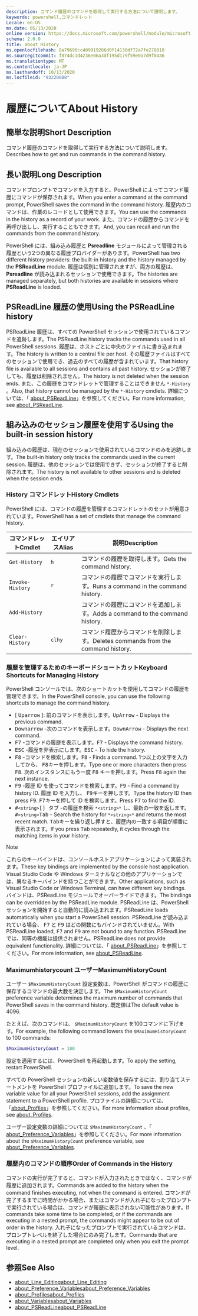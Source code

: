 ```yaml
---
description: コマンド履歴のコマンドを取得して実行する方法について説明します。
keywords: powershell,コマンドレット
Locale: en-US
ms.date: 05/13/2020
online version: https://docs.microsoft.com/powershell/module/microsoft.powershell.core/about/about_history?view=powershell-7.1&WT.mc_id=ps-gethelp
schema: 2.0.0
title: about_History
ms.openlocfilehash: 8a79690cc409919286d0f14130df72a7fe278010
ms.sourcegitcommit: f874dc1d4236e06a3df195d179f59e0a7d9f8436
ms.translationtype: MT
ms.contentlocale: ja-JP
ms.lasthandoff: 10/13/2020
ms.locfileid: "93220888"
---
```

# <a name="about-history"></a><span data-ttu-id="d9f52-104">履歴について</span><span class="sxs-lookup"><span data-stu-id="d9f52-104">About History</span></span>

## <a name="short-description"></a><span data-ttu-id="d9f52-105">簡単な説明</span><span class="sxs-lookup"><span data-stu-id="d9f52-105">Short Description</span></span>
<span data-ttu-id="d9f52-106">コマンド履歴のコマンドを取得して実行する方法について説明します。</span><span class="sxs-lookup"><span data-stu-id="d9f52-106">Describes how to get and run commands in the command history.</span></span>

## <a name="long-description"></a><span data-ttu-id="d9f52-107">長い説明</span><span class="sxs-lookup"><span data-stu-id="d9f52-107">Long Description</span></span>

<span data-ttu-id="d9f52-108">コマンドプロンプトでコマンドを入力すると、PowerShell によってコマンド履歴にコマンドが保存されます。</span><span class="sxs-lookup"><span data-stu-id="d9f52-108">When you enter a command at the command prompt, PowerShell saves the command in the command history.</span></span> <span data-ttu-id="d9f52-109">履歴内のコマンドは、作業のレコードとして使用できます。</span><span class="sxs-lookup"><span data-stu-id="d9f52-109">You can use the commands in the history as a record of your work.</span></span> <span data-ttu-id="d9f52-110">また、コマンドの履歴からコマンドを再呼び出しし、実行することもできます。</span><span class="sxs-lookup"><span data-stu-id="d9f52-110">And, you can recall and run the commands from the command history.</span></span>

<span data-ttu-id="d9f52-111">PowerShell には、組み込み履歴と **Psreadline** モジュールによって管理される履歴という2つの異なる履歴プロバイダーがあります。</span><span class="sxs-lookup"><span data-stu-id="d9f52-111">PowerShell has two different history providers: the built-in history and the history managed by the **PSReadLine** module.</span></span> <span data-ttu-id="d9f52-112">履歴は個別に管理されますが、両方の履歴は、 **Psreadline** が読み込まれるセッションで使用できます。</span><span class="sxs-lookup"><span data-stu-id="d9f52-112">The histories are managed separately, but both histories are available in sessions where **PSReadLine** is loaded.</span></span>

## <a name="using-the-psreadline-history"></a><span data-ttu-id="d9f52-113">PSReadLine 履歴の使用</span><span class="sxs-lookup"><span data-stu-id="d9f52-113">Using the PSReadLine history</span></span>

<span data-ttu-id="d9f52-114">PSReadLine 履歴は、すべての PowerShell セッションで使用されているコマンドを追跡します。</span><span class="sxs-lookup"><span data-stu-id="d9f52-114">The PSReadLine history tracks the commands used in all PowerShell sessions.</span></span>
<span data-ttu-id="d9f52-115">履歴は、ホストごとに中央のファイルに書き込まれます。</span><span class="sxs-lookup"><span data-stu-id="d9f52-115">The history is written to a central file per host.</span></span> <span data-ttu-id="d9f52-116">その履歴ファイルはすべてのセッションで使用でき、過去のすべての履歴が含まれています。</span><span class="sxs-lookup"><span data-stu-id="d9f52-116">That history file is available to all sessions and contains all past history.</span></span> <span data-ttu-id="d9f52-117">セッションが終了しても、履歴は削除されません。</span><span class="sxs-lookup"><span data-stu-id="d9f52-117">The history is not deleted when the session ends.</span></span> <span data-ttu-id="d9f52-118">また、この履歴をコマンドレットで管理することはできません `*-History` 。</span><span class="sxs-lookup"><span data-stu-id="d9f52-118">Also, that history cannot be managed by the `*-History` cmdlets.</span></span> <span data-ttu-id="d9f52-119">詳細については、「 [about_PSReadLine](../../PSReadLine/About/about_PSReadLine.md)」を参照してください。</span><span class="sxs-lookup"><span data-stu-id="d9f52-119">For more information, see [about_PSReadLine](../../PSReadLine/About/about_PSReadLine.md).</span></span>

## <a name="using-the-built-in-session-history"></a><span data-ttu-id="d9f52-120">組み込みのセッション履歴を使用する</span><span class="sxs-lookup"><span data-stu-id="d9f52-120">Using the built-in session history</span></span>

<span data-ttu-id="d9f52-121">組み込みの履歴は、現在のセッションで使用されているコマンドのみを追跡します。</span><span class="sxs-lookup"><span data-stu-id="d9f52-121">The built-in history only tracks the commands used in the current session.</span></span> <span data-ttu-id="d9f52-122">履歴は、他のセッションでは使用できず、セッションが終了すると削除されます。</span><span class="sxs-lookup"><span data-stu-id="d9f52-122">The history is not available to other sessions and is deleted when the session ends.</span></span>

### <a name="history-cmdlets"></a><span data-ttu-id="d9f52-123">History コマンドレット</span><span class="sxs-lookup"><span data-stu-id="d9f52-123">History Cmdlets</span></span>

<span data-ttu-id="d9f52-124">PowerShell には、コマンドの履歴を管理するコマンドレットのセットが用意されています。</span><span class="sxs-lookup"><span data-stu-id="d9f52-124">PowerShell has a set of cmdlets that manage the command history.</span></span>

| <span data-ttu-id="d9f52-125">コマンドレット</span><span class="sxs-lookup"><span data-stu-id="d9f52-125">Cmdlet</span></span>           | <span data-ttu-id="d9f52-126">エイリアス</span><span class="sxs-lookup"><span data-stu-id="d9f52-126">Alias</span></span>  | <span data-ttu-id="d9f52-127">説明</span><span class="sxs-lookup"><span data-stu-id="d9f52-127">Description</span></span>                                |
| ---------------- | ------ | ------------------------------------------ |
| `Get-History`    | `h`    | <span data-ttu-id="d9f52-128">コマンドの履歴を取得します。</span><span class="sxs-lookup"><span data-stu-id="d9f52-128">Gets the command history.</span></span>                  |
| `Invoke-History` | `r`    | <span data-ttu-id="d9f52-129">コマンドの履歴でコマンドを実行します。</span><span class="sxs-lookup"><span data-stu-id="d9f52-129">Runs a command in the command history.</span></span>     |
| `Add-History`    |        | <span data-ttu-id="d9f52-130">コマンドの履歴にコマンドを追加します。</span><span class="sxs-lookup"><span data-stu-id="d9f52-130">Adds a command to the command history.</span></span>     |
| `Clear-History`  | `clhy` | <span data-ttu-id="d9f52-131">コマンド履歴からコマンドを削除します。</span><span class="sxs-lookup"><span data-stu-id="d9f52-131">Deletes commands from the command history.</span></span> |

### <a name="keyboard-shortcuts-for-managing-history"></a><span data-ttu-id="d9f52-132">履歴を管理するためのキーボードショートカット</span><span class="sxs-lookup"><span data-stu-id="d9f52-132">Keyboard Shortcuts for Managing History</span></span>

<span data-ttu-id="d9f52-133">PowerShell コンソールでは、次のショートカットを使用してコマンドの履歴を管理できます。</span><span class="sxs-lookup"><span data-stu-id="d9f52-133">In the PowerShell console, you can use the following shortcuts to manage the command history.</span></span>

- <span data-ttu-id="d9f52-134">[ <kbd>Uparrow</kbd> ]: 前のコマンドを表示します。</span><span class="sxs-lookup"><span data-stu-id="d9f52-134"><kbd>UpArrow</kbd> - Displays the previous command.</span></span>
- <span data-ttu-id="d9f52-135"><kbd>Downarrow</kbd> -次のコマンドを表示します。</span><span class="sxs-lookup"><span data-stu-id="d9f52-135"><kbd>DownArrow</kbd> - Displays the next command.</span></span>
- <span data-ttu-id="d9f52-136"><kbd>F7</kbd> -コマンドの履歴を表示します。</span><span class="sxs-lookup"><span data-stu-id="d9f52-136"><kbd>F7</kbd> - Displays the command history.</span></span>
- <span data-ttu-id="d9f52-137"><kbd>ESC</kbd> -履歴を非表示にします。</span><span class="sxs-lookup"><span data-stu-id="d9f52-137"><kbd>ESC</kbd> - To hide the history.</span></span>
- <span data-ttu-id="d9f52-138"><kbd>F8</kbd> -コマンドを検索します。</span><span class="sxs-lookup"><span data-stu-id="d9f52-138"><kbd>F8</kbd> - Finds a command.</span></span> <span data-ttu-id="d9f52-139">1つ以上の文字を入力してから、 <kbd>F8</kbd>キーを押します。</span><span class="sxs-lookup"><span data-stu-id="d9f52-139">Type one or more characters then press <kbd>F8</kbd>.</span></span> <span data-ttu-id="d9f52-140">次のインスタンスにもう一度 <kbd>F8</kbd> キーを押します。</span><span class="sxs-lookup"><span data-stu-id="d9f52-140">Press <kbd>F8</kbd> again the next instance.</span></span>
- <span data-ttu-id="d9f52-141"><kbd>F9</kbd> -履歴 ID を使ってコマンドを検索します。</span><span class="sxs-lookup"><span data-stu-id="d9f52-141"><kbd>F9</kbd> - Find a command by history ID.</span></span> <span data-ttu-id="d9f52-142">履歴 ID を入力し、 <kbd>F9</kbd>キーを押します。</span><span class="sxs-lookup"><span data-stu-id="d9f52-142">Type the history ID then press <kbd>F9</kbd>.</span></span> <span data-ttu-id="d9f52-143"><kbd>F7</kbd>キーを押して ID を検索します。</span><span class="sxs-lookup"><span data-stu-id="d9f52-143">Press <kbd>F7</kbd> to find the ID.</span></span>
- <span data-ttu-id="d9f52-144"><kbd>#</kbd>`<string>`</kbd><kbd>[] タブ</kbd> -の履歴を検索 `*<string>*` し、最新の一致を返します。</span><span class="sxs-lookup"><span data-stu-id="d9f52-144"><kbd>#</kbd>`<string>`</kbd><kbd>Tab</kbd> - Search the history for `*<string>*` and returns the most recent match.</span></span> <span data-ttu-id="d9f52-145"><kbd>Tab</kbd>キーを繰り返し押すと、履歴内の一致する項目が順番に表示されます。</span><span class="sxs-lookup"><span data-stu-id="d9f52-145">If you press <kbd>Tab</kbd> repeatedly, it cycles through the matching items in your history.</span></span>

> [!NOTE]
> <span data-ttu-id="d9f52-146">これらのキーバインドは、コンソールホストアプリケーションによって実装されます。</span><span class="sxs-lookup"><span data-stu-id="d9f52-146">These key bindings are implemented by the console host application.</span></span> <span data-ttu-id="d9f52-147">Visual Studio Code や Windows ターミナルなどの他のアプリケーションでは、異なるキーバインドを持つことができます。</span><span class="sxs-lookup"><span data-stu-id="d9f52-147">Other applications, such as Visual Studio Code or Windows Terminal, can have different key bindings.</span></span> <span data-ttu-id="d9f52-148">バインドは、PSReadLine モジュールでオーバーライドできます。</span><span class="sxs-lookup"><span data-stu-id="d9f52-148">The bindings can be overridden by the PSReadLine module.</span></span> <span data-ttu-id="d9f52-149">PSReadLine は、PowerShell セッションを開始すると自動的に読み込まれます。</span><span class="sxs-lookup"><span data-stu-id="d9f52-149">PSReadLine loads automatically when you start a PowerShell session.</span></span>
> <span data-ttu-id="d9f52-150">PSReadLine が読み込まれている場合、 <kbd>F7</kbd> と <kbd>F9</kbd> はどの関数にもバインドされていません。</span><span class="sxs-lookup"><span data-stu-id="d9f52-150">With PSReadLine loaded, <kbd>F7</kbd> and <kbd>F9</kbd> are not bound to any function.</span></span> <span data-ttu-id="d9f52-151">PSReadLine では、同等の機能は提供されません。</span><span class="sxs-lookup"><span data-stu-id="d9f52-151">PSReadLine does not provide equivalent functionality.</span></span> <span data-ttu-id="d9f52-152">詳細については、「 [about_PSReadLine](../../PSReadLine/About/about_PSReadLine.md)」を参照してください。</span><span class="sxs-lookup"><span data-stu-id="d9f52-152">For more information, see [about_PSReadLine](../../PSReadLine/About/about_PSReadLine.md).</span></span>

### <a name="maximumhistorycount"></a><span data-ttu-id="d9f52-153">Maximumhistorycount ユーザー</span><span class="sxs-lookup"><span data-stu-id="d9f52-153">MaximumHistoryCount</span></span>

<span data-ttu-id="d9f52-154">ユーザー `$MaximumHistoryCount` 設定変数は、PowerShell がコマンドの履歴に保存するコマンドの最大数を決定します。</span><span class="sxs-lookup"><span data-stu-id="d9f52-154">The `$MaximumHistoryCount` preference variable determines the maximum number of commands that PowerShell saves in the command history.</span></span> <span data-ttu-id="d9f52-155">既定値は</span><span class="sxs-lookup"><span data-stu-id="d9f52-155">The default value is</span></span>
4096.

<span data-ttu-id="d9f52-156">たとえば、次のコマンドは、 `$MaximumHistoryCount` を100コマンドに下げます。</span><span class="sxs-lookup"><span data-stu-id="d9f52-156">For example, the following command lowers the `$MaximumHistoryCount` to 100 commands:</span></span>

```powershell
$MaximumHistoryCount = 100
```

<span data-ttu-id="d9f52-157">設定を適用するには、PowerShell を再起動します。</span><span class="sxs-lookup"><span data-stu-id="d9f52-157">To apply the setting, restart PowerShell.</span></span>

<span data-ttu-id="d9f52-158">すべての PowerShell セッションの新しい変数値を保存するには、割り当てステートメントを PowerShell プロファイルに追加します。</span><span class="sxs-lookup"><span data-stu-id="d9f52-158">To save the new variable value for all your PowerShell sessions, add the assignment statement to a PowerShell profile.</span></span> <span data-ttu-id="d9f52-159">プロファイルの詳細については、「[about_Profiles](about_Profiles.md)」を参照してください。</span><span class="sxs-lookup"><span data-stu-id="d9f52-159">For more information about profiles, see [about_Profiles](about_Profiles.md).</span></span>

<span data-ttu-id="d9f52-160">ユーザー設定変数の詳細については `$MaximumHistoryCount` 、「 [about_Preference_Variables](about_Preference_Variables.md)」を参照してください。</span><span class="sxs-lookup"><span data-stu-id="d9f52-160">For more information about the `$MaximumHistoryCount` preference variable, see [about_Preference_Variables](about_Preference_Variables.md).</span></span>

### <a name="order-of-commands-in-the-history"></a><span data-ttu-id="d9f52-161">履歴内のコマンドの順序</span><span class="sxs-lookup"><span data-stu-id="d9f52-161">Order of Commands in the History</span></span>

<span data-ttu-id="d9f52-162">コマンドの実行が完了すると、コマンドが入力されたときではなく、コマンドが履歴に追加されます。</span><span class="sxs-lookup"><span data-stu-id="d9f52-162">Commands are added to the history when the command finishes executing, not when the command is entered.</span></span> <span data-ttu-id="d9f52-163">コマンドが完了するまでに時間がかかる場合、またはコマンドが入れ子になったプロンプトで実行されている場合は、コマンドが履歴に表示されない可能性があります。</span><span class="sxs-lookup"><span data-stu-id="d9f52-163">If commands take some time to be completed, or if the commands are executing in a nested prompt, the commands might appear to be out of order in the history.</span></span> <span data-ttu-id="d9f52-164">入れ子になったプロンプトで実行されているコマンドは、プロンプトレベルを終了した場合にのみ完了します。</span><span class="sxs-lookup"><span data-stu-id="d9f52-164">Commands that are executing in a nested prompt are completed only when you exit the prompt level.</span></span>

## <a name="see-also"></a><span data-ttu-id="d9f52-165">参照</span><span class="sxs-lookup"><span data-stu-id="d9f52-165">See Also</span></span>

- [<span data-ttu-id="d9f52-166">about_Line_Editing</span><span class="sxs-lookup"><span data-stu-id="d9f52-166">about_Line_Editing</span></span>](about_Line_Editing.md)
- [<span data-ttu-id="d9f52-167">about_Preference_Variables</span><span class="sxs-lookup"><span data-stu-id="d9f52-167">about_Preference_Variables</span></span>](about_Preference_Variables.md)
- [<span data-ttu-id="d9f52-168">about_Profiles</span><span class="sxs-lookup"><span data-stu-id="d9f52-168">about_Profiles</span></span>](about_Profiles.md)
- [<span data-ttu-id="d9f52-169">about_Variables</span><span class="sxs-lookup"><span data-stu-id="d9f52-169">about_Variables</span></span>](about_Variables.md)
- [<span data-ttu-id="d9f52-170">about_PSReadLine</span><span class="sxs-lookup"><span data-stu-id="d9f52-170">about_PSReadLine</span></span>](../../PSReadLine/About/about_PSReadLine.md)

